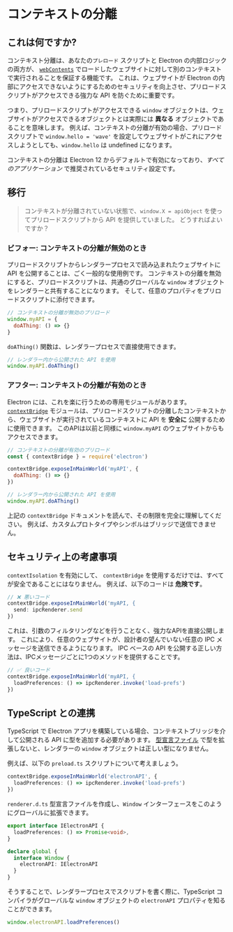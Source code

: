 # コンテキストの分離

## これは何ですか?

コンテキスト分離は、あなたの`プレロード` スクリプトと Electron の内部ロジックの両方が、 [`webContents`](../api/web-contents.md) でロードしたウェブサイトに対して別のコンテキストで実行されることを保証する機能です。  これは、ウェブサイトが Electron の内部にアクセスできないようにするためのセキュリティを向上させ、プリロードスクリプトがアクセスできる強力な API を防ぐために重要です。

つまり、プリロードスクリプトがアクセスできる `window` オブジェクトは、ウェブサイトがアクセスできるオブジェクトとは実際には **異なる** オブジェクトであることを意味します。  例えば、コンテキストの分離が有効の場合、プリロードスクリプトで `window.hello = 'wave'` を設定してウェブサイトがこれにアクセスしようとしても、`window.hello` は undefined になります。

コンテキストの分離は Electron 12 からデフォルトで有効になっており、_すべてのアプリケーション_ で推奨されているセキュリティ設定です。

## 移行

> コンテキストが分離されていない状態で、`window.X = apiObject` を使ってプリロードスクリプトから API を提供していました。 どうすればよいですか？

### ビフォー: コンテキストの分離が無効のとき

プリロードスクリプトからレンダラープロセスで読み込まれたウェブサイトに API を公開することは、ごく一般的な使用例です。 コンテキストの分離を無効にすると、プリロードスクリプトは、共通のグローバルな `window` オブジェクトをレンダラーと共有することになります。 そして、任意のプロパティをプリロードスクリプトに添付できます。

```javascript title='preload.js'
// コンテキストの分離が無効のプリロード
window.myAPI = {
  doAThing: () => {}
}
```

`doAThing()` 関数は、レンダラープロセスで直接使用できます。

```javascript title='renderer.js'
// レンダラー内から公開された API を使用
window.myAPI.doAThing()
```

### アフター: コンテキストの分離が有効のとき

Electron には、これを楽に行うための専用モジュールがあります。 [`contextBridge`](.../api/context-bridge.md) モジュールは、プリロードスクリプトの分離したコンテキストから、ウェブサイトが実行されているコンテキストに API を **安全に** 公開するために使用できます。 このAPIは以前と同様に `window.myAPI` のウェブサイトからもアクセスできます。

```javascript title='preload.js'
// コンテキストの分離が有効のプリロード
const { contextBridge } = require('electron')

contextBridge.exposeInMainWorld('myAPI', {
  doAThing: () => {}
})
```

```javascript title='renderer.js'
// レンダラー内から公開された API を使用
window.myAPI.doAThing()
```

上記の `contextBridge` ドキュメントを読んで、その制限を完全に理解してください。 例えば、カスタムプロトタイプやシンボルはブリッジで送信できません。

## セキュリティ上の考慮事項

`contextIsolation` を有効にして、 `contextBridge` を使用するだけでは、すべてが安全であることにはなりません。 例えば、以下のコードは **危険です**。

```javascript title='preload.js'
// ❌ 悪いコード
contextBridge.exposeInMainWorld('myAPI, {
  send: ipcRenderer.send
})
```

これは、引数のフィルタリングなどを行うことなく、強力なAPIを直接公開します。 これにより、任意のウェブサイトが、設計者の望んでいない任意の IPC メッセージを送信できるようになります。 IPC ベースの API を公開する正しい方法は、IPCメッセージごとに1つのメソッドを提供することです。

```javascript title='preload.js'
// ✅ 良いコード
contextBridge.exposeInMainWorld('myAPI, {
  loadPreferences: () => ipcRenderer.invoke('load-prefs')
})
```

## TypeScript との連携

TypeScript で Electron アプリを構築している場合、コンテキストブリッジを介して公開される API に型を追加する必要があります。 [型宣言ファイル][] で型を拡張しないと、レンダラーの `window` オブジェクトは正しい型になりません。

例えば、以下の `preload.ts` スクリプトについて考えましょう。

```typescript title='preload.ts'
contextBridge.exposeInMainWorld('electronAPI', {
  loadPreferences: () => ipcRenderer.invoke('load-prefs')
})
```

`renderer.d.ts` 型宣言ファイルを作成し、`Window` インターフェースをこのようにグローバルに拡張できます。

```typescript title='renderer.d.ts'
export interface IElectronAPI {
  loadPreferences: () => Promise<void>,
}

declare global {
  interface Window {
    electronAPI: IElectronAPI
  }
}
```

そうすることで、レンダラープロセスでスクリプトを書く際に、TypeScript コンパイラがグローバルな `window` オブジェクトの `electronAPI` プロパティを知ることができます。

```typescript title='renderer.ts'
window.electronAPI.loadPreferences()
```

[型宣言ファイル]: https://www.typescriptlang.org/docs/handbook/declaration-files/introduction.html
